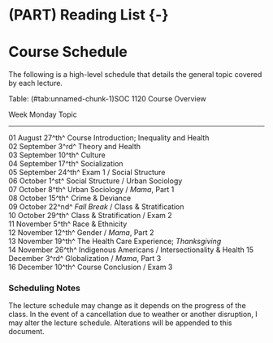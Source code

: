 # (PART) Reading List {-}

# Course Schedule

The following is a high-level schedule that details the general topic covered by each lecture.


Table: (\#tab:unnamed-chunk-1)SOC 1120 Course Overview

Week   Monday             Topic                                             
-----  -----------------  --------------------------------------------------
01     August 27^th^      Course Introduction; Inequality and Health        
02     September 3^rd^    Theory and Health                                 
03     September 10^th^   Culture                                           
04     September 17^th^   Socialization                                     
05     September 24^th^   Exam 1 / Social Structure                         
06     October 1^st^      Social Structure / Urban Sociology                
07     October 8^th^      Urban Sociology / *Mama*, Part 1                  
08     October 15^th^     Crime & Deviance                                  
09     October 22^nd^     *Fall Break* / Class & Stratification             
10     October 29^th^     Class & Stratification / Exam 2                   
11     November 5^th^     Race & Ethnicity                                  
12     November 12^th^    Gender / *Mama*, Part 2                           
13     November 19^th^    The Health Care Experience; *Thanksgiving*        
14     November 26^th^    Indigenous Americans / Intersectionality & Health 
15     December 3^rd^     Globalization / *Mama*, Part 3                    
16     December 10^th^    Course Conclusion / Exam 3                        

### Scheduling Notes

The lecture schedule may change as it depends on the progress of the class. In the event of a cancellation due to weather or another disruption, I may alter the lecture schedule. Alterations will be appended to this document.
